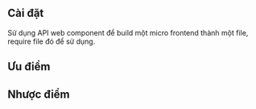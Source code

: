 ## Cài đặt

Sử dụng API web component để build một micro frontend thành một file, require file đó để sử dụng.

## Ưu điểm

## Nhược điểm

